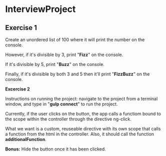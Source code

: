 InterviewProject
================

<h2>Exercise 1</h2>

Create an unordered list of 100 where it will print the number on the console. 

However, if it's divisible by 3, print "<b>Fizz</b>" on the console. 

If it's divisible by 5, print "<b>Buzz</b>" on the console. 

Finally, if it's divisible by both 3 and 5 then it'll print "<b>FizzBuzz</b>" on the console.

<b>Excercise 2</b>

Instructions on running the project: navigate to the project from a terminal window, and type in "<b>gulp connect</b>" to run the project.

Currently, if the user clicks on the button, the app calls a functiom bound to the scope within the controller through the directive ng-click. 

What we want is a custom, reuseable directive with its own scope that calls a function from the html in the controller. Also, it should call the function <b>additionalFunction</b>.


<b>Bonus:</b> Hide the button once it has been clicked.


